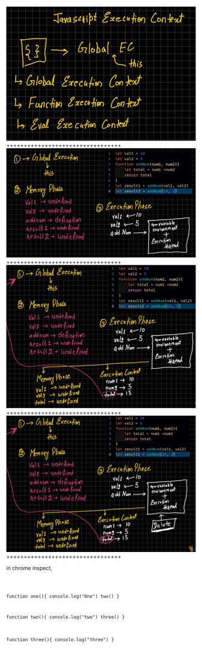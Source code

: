   ![alt text](./img/1.png)
+++++++++++++++++++++++++++++++++
![alt text](./img/2.png) 
+++++++++++++++++++++++++++++++++
![alt text](./img/3.png)
+++++++++++++++++++++++++++++++++
![alt text](./img/4.png)
+++++++++++++++++++++++++++++++++


in chrome inspect, 

<code>

function one(){
  console.log("One")
  two()
}

function two(){
  console.log("two")
  three()
}

function three(){
  console.log("three")
}
</code>